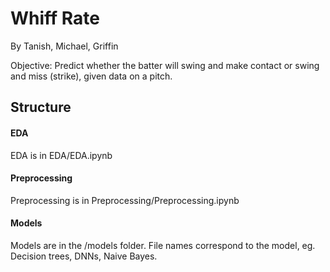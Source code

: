 # Whiff Rate

By Tanish, Michael, Griffin



Objective: Predict whether the batter will swing and make contact or swing and miss (strike), given data on a pitch.



## Structure

#### EDA

EDA is in EDA/EDA.ipynb

#### Preprocessing

Preprocessing is in Preprocessing/Preprocessing.ipynb

#### Models

Models are in the /models folder. File names correspond to the model, eg. Decision trees, DNNs, Naive Bayes.
